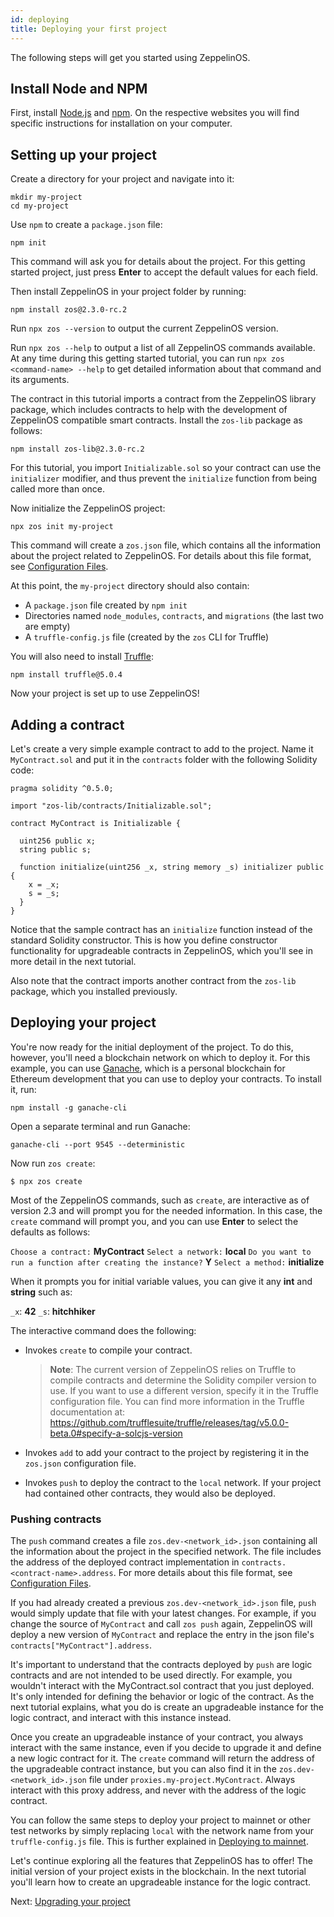 ```yaml
---
id: deploying
title: Deploying your first project
---
```


The following steps will get you started using ZeppelinOS.

## Install Node and NPM

First, install [Node.js](http://nodejs.org/) and [npm](https://npmjs.com/). On the respective websites you will find specific instructions for installation on your computer.

## Setting up your project

Create a directory for your project and navigate into it:

```console
mkdir my-project
cd my-project
```

Use `npm` to create a `package.json` file:

```console
npm init
```

This command will ask you for details about the project. For this getting started project, just press **Enter** to accept the default values for each field.

Then install ZeppelinOS in your project folder by running:

```console
npm install zos@2.3.0-rc.2
```

Run `npx zos --version` to output the current ZeppelinOS version.

Run `npx zos --help` to output a list of all ZeppelinOS commands available. At any time
during this getting started tutorial, you can run `npx zos <command-name> --help` to get detailed information about that command and its arguments.

The contract in this tutorial imports a contract from the ZeppelinOS library package, which includes contracts to help with the development of ZeppelinOS compatible smart contracts. Install the `zos-lib` package as follows:

```console
npm install zos-lib@2.3.0-rc.2
```

For this tutorial, you import `Initializable.sol` so your contract can use the `initializer` modifier, and thus prevent the `initialize` function from being called more than once.

Now initialize the ZeppelinOS project:

```console
npx zos init my-project
```

This command will create a `zos.json` file, which contains all the information
about the project related to ZeppelinOS. For details about this file format, see
[Configuration Files](configuration.md#zosjson).

At this point, the `my-project` directory should also contain:
* A `package.json` file created by `npm init`
* Directories named `node_modules`, `contracts`, and `migrations` (the last two are empty) 
* A `truffle-config.js` file (created by the `zos` CLI for Truffle)

You will also need to install [Truffle](https://truffleframework.com/):

```console
npm install truffle@5.0.4
```

Now your project is set up to use ZeppelinOS!


## Adding a contract

Let's create a very simple example contract to add to the project. Name it `MyContract.sol`
and put it in the `contracts` folder with the following Solidity code:

```solidity
pragma solidity ^0.5.0;

import "zos-lib/contracts/Initializable.sol";

contract MyContract is Initializable {

  uint256 public x;
  string public s;

  function initialize(uint256 _x, string memory _s) initializer public {
    x = _x;
    s = _s;
  }
}
```

Notice that the sample contract has an `initialize` function instead of the standard
Solidity constructor. This is how you define constructor functionality for upgradeable
contracts in ZeppelinOS, which you'll see in more detail in the next tutorial.

Also note that the contract imports another contract from the `zos-lib` package, which
you installed previously.


## Deploying your project

You're now ready for the initial deployment of the project. To do this, however, you'll need a blockchain network on which to deploy it. For this example, you can use [Ganache](https://truffleframework.com/docs/ganache/quickstart), which is a personal blockchain for Ethereum development that you can use to deploy your contracts. To install it, run:

```console
npm install -g ganache-cli
```

Open a separate terminal and run Ganache:

```console
ganache-cli --port 9545 --deterministic
```

Now run `zos create`:

```console
$ npx zos create
```

Most of the ZeppelinOS commands, such as `create`, are interactive as of version 2.3 and will prompt you for the needed information. In this case, the `create` command will prompt you, and you can use **Enter** to select the defaults as follows:

`Choose a contract:` **MyContract**
`Select a network:` **local**
`Do you want to run a function after creating the instance?` **Y**
`Select a method:` **initialize**

When it prompts you for initial variable values, you can give it any **int** and **string** such as:

`_x`: **42**
`_s`: **hitchhiker**

The interactive command does the following:

* Invokes `create` to compile your contract.

  > **Note**: The current version of ZeppelinOS relies on Truffle to compile contracts and
  > determine the Solidity compiler version to use. If you want to use a different version,
  > specify it in the Truffle configuration file. You can find more information in the
  > Truffle documentation at:
  > https://github.com/trufflesuite/truffle/releases/tag/v5.0.0-beta.0#specify-a-solcjs-version

* Invokes `add` to add your contract to the project by registering it in the `zos.json` configuration file.

* Invokes `push` to deploy the contract to the `local` network. If your project had contained other contracts, they would also be deployed.

### Pushing contracts

The `push` command creates a file `zos.dev-<network_id>.json` containing all the information about the project in the specified network. The file includes the address of the deployed contract implementation in `contracts.<contract-name>.address`. For more details about this file format, see
[Configuration Files](configuration.md#zos-network-json).

If you had already created a previous `zos.dev-<network_id>.json` file, `push` would simply update that file with your latest changes. For example, if you change the source of `MyContract` and call `zos push` again, ZeppelinOS will deploy a new version of `MyContract` and replace the entry in the json file's `contracts["MyContract"].address`.

It's important to understand that the contracts deployed by `push` are logic contracts and are not intended to be used directly. For example, you wouldn't interact with the MyContract.sol contract that you just deployed. It's only intended for defining the behavior or logic of the contract. As the next tutorial explains, what you do is create an upgradeable instance for the logic contract, and interact with this instance instead.

Once you create an upgradeable instance of your contract, you always interact with the same instance, even if you decide to upgrade it and define a new logic contract for it. The `create` command will return the address of the upgradeable contract instance, but you can also find it in the `zos.dev-<network_id>.json` file under `proxies.my-project.MyContract`. Always interact with this proxy address, and never with the address of the logic contract.

You can follow the same steps to deploy your project to mainnet or other test networks by simply replacing `local` with the network name from your `truffle-config.js` file. This is further explained in [Deploying to mainnet](mainnet).

Let's continue exploring all the features that ZeppelinOS has to offer! The initial version of your project exists in the blockchain. In the next tutorial you'll learn how to create an upgradeable instance for the logic contract.

Next: [Upgrading your project](https://docs.zeppelinos.org/docs/upgrading.html)